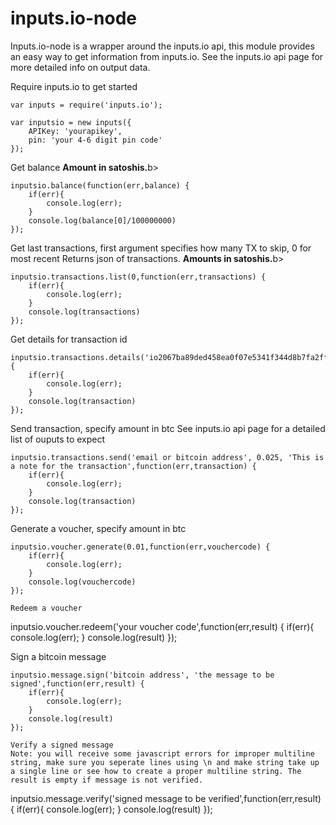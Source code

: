 inputs.io-node
=====
Inputs.io-node is a wrapper around the inputs.io api, this module provides an easy way to get information from inputs.io. See the inputs.io api page for more detailed info on output data.


Require inputs.io to get started

```
var inputs = require('inputs.io');

var inputsio = new inputs({
	APIKey: 'yourapikey',
	pin: 'your 4-6 digit pin code'
});
```

Get balance
<b>Amount in satoshis.</b>b>

```
inputsio.balance(function(err,balance) {
	if(err){
		console.log(err);
	}
	console.log(balance[0]/100000000)
});
```
Get last transactions, first argument specifies how many TX to skip, 0 for most recent
Returns json of transactions. <b>Amounts in satoshis.</b>b>

```
inputsio.transactions.list(0,function(err,transactions) {
	if(err){
		console.log(err);
	}
	console.log(transactions)
});
```

Get details for transaction id

```
inputsio.transactions.details('io2067ba89ded458ea0f07e5341f344d8b7fa2ff4b72c5903a34aa8e5c223c85',function(err,transaction) {
	if(err){
		console.log(err);
	}
	console.log(transaction)
});
```

Send transaction, specify amount in btc
See inputs.io api page for a detailed list of ouputs to expect

```
inputsio.transactions.send('email or bitcoin address', 0.025, 'This is a note for the transaction',function(err,transaction) {
	if(err){
		console.log(err);
	}
	console.log(transaction)
});
```

Generate a voucher, specify amount in btc

```
inputsio.voucher.generate(0.01,function(err,vouchercode) {
	if(err){
		console.log(err);
	}
	console.log(vouchercode)
});

Redeem a voucher

```
inputsio.voucher.redeem('your voucher code',function(err,result) {
	if(err){
		console.log(err);
	}
	console.log(result)
});

Sign a bitcoin message

```
inputsio.message.sign('bitcoin address', 'the message to be signed',function(err,result) {
	if(err){
		console.log(err);
	}
	console.log(result)
});

Verify a signed message
Note: you will receive some javascript errors for improper multiline string, make sure you seperate lines using \n and make string take up a single line or see how to create a proper multiline string. The result is empty if message is not verified.

```
inputsio.message.verify('signed message to be verified',function(err,result) {
	if(err){
		console.log(err);
	}
	console.log(result)
});